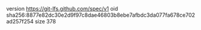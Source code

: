 version https://git-lfs.github.com/spec/v1
oid sha256:8877e82dc30e2d9f97c8dae46803b8ebe7afbdc3da077fa678ce702ad257f254
size 378
